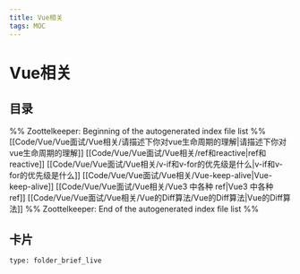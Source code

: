 ```yaml
---
title: Vue相关
tags: MOC
---
```

# Vue相关

## 目录



%% Zoottelkeeper: Beginning of the autogenerated index file list  %%
 [[Code/Vue/Vue面试/Vue相关/请描述下你对vue生命周期的理解|请描述下你对vue生命周期的理解]]
 [[Code/Vue/Vue面试/Vue相关/ref和reactive|ref和reactive]]
 [[Code/Vue/Vue面试/Vue相关/v-if和v-for的优先级是什么|v-if和v-for的优先级是什么]]
 [[Code/Vue/Vue面试/Vue相关/Vue-keep-alive|Vue-keep-alive]]
 [[Code/Vue/Vue面试/Vue相关/Vue3 中各种 ref|Vue3 中各种 ref]]
 [[Code/Vue/Vue面试/Vue相关/Vue的Diff算法/Vue的Diff算法|Vue的Diff算法]]
%% Zoottelkeeper: End of the autogenerated index file list  %%












## 卡片

```ccard
type: folder_brief_live
```



















